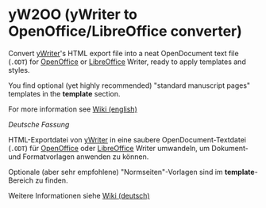 # yW2OO (yWriter to OpenOffice/LibreOffice converter)

Convert [yWriter](http://www.spacejock.com/yWriter5.html)'s HTML export file into a neat OpenDocument text file (`.ODT`) for [OpenOffice](https://www.openoffice.org) or [LibreOffice](https://www.libreoffice.org) Writer, ready to apply templates and styles.

You find optional (yet highly recommended) "standard manuscript pages" templates in the __template__ section.

For more information see [Wiki (english)](https://github.com/peter88213/yW2OO/wiki)

_Deutsche Fassung_

HTML-Exportdatei von [yWriter](http://www.spacejock.com/yWriter5.html) in eine saubere OpenDocument-Textdatei (`.ODT`) für [OpenOffice](https://www.openoffice.org/de) oder [LibreOffice](https://de.libreoffice.org) Writer umwandeln, um Dokument- und Formatvorlagen anwenden zu können.

Optionale (aber sehr empfohlene) "Normseiten"-Vorlagen sind im __template__-Bereich zu finden. 

Weitere Informationen siehe [Wiki (deutsch)](https://github.com/peter88213/yW2OO/wiki/Deutsch)
